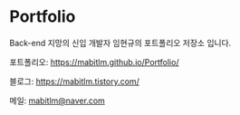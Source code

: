 # Portfolio

Back-end 지망의 신입 개발자 임현규의 포트폴리오 저장소 입니다.

포트폴리오: https://mabitlm.github.io/Portfolio/

블로그: https://mabitlm.tistory.com/

메일: mabitlm@naver.com